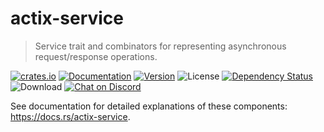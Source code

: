 # actix-service

> Service trait and combinators for representing asynchronous request/response operations.

[![crates.io](https://img.shields.io/crates/v/actix-service?label=latest)](https://crates.io/crates/actix-service)
[![Documentation](https://docs.rs/actix-service/badge.svg?version=2.0.1)](https://docs.rs/actix-service/2.0.1)
[![Version](https://img.shields.io/badge/rustc-1.46+-ab6000.svg)](https://blog.rust-lang.org/2020/03/12/Rust-1.46.html)
![License](https://img.shields.io/crates/l/actix-service.svg)
[![Dependency Status](https://deps.rs/crate/actix-service/2.0.1/status.svg)](https://deps.rs/crate/actix-service/2.0.1)
![Download](https://img.shields.io/crates/d/actix-service.svg)
[![Chat on Discord](https://img.shields.io/discord/771444961383153695?label=chat&logo=discord)](https://discord.gg/NWpN5mmg3x)

See documentation for detailed explanations of these components: https://docs.rs/actix-service.
